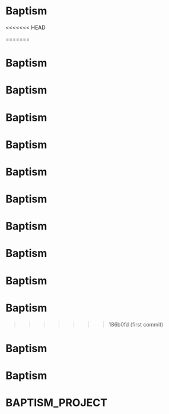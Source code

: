 # Baptism
<<<<<<< HEAD

=======
# Baptism
# Baptism
# Baptism
# Baptism
# Baptism
# Baptism
# Baptism
# Baptism
# Baptism
# Baptism
>>>>>>> 186b0fd (first commit)
# Baptism
# Baptism
# BAPTISM_PROJECT
